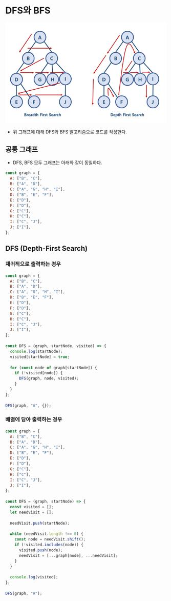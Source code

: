 # DFS와 BFS

<img src="https://github.com/programmer-sjk/TIL/blob/main/images/algorithm/dfs-bfs.png" width="600">

- 위 그래프에 대해 DFS와 BFS 알고리즘으로 코드를 작성한다.

## 공통 그래프

- DFS, BFS 모두 그래프는 아래와 같이 동일하다.

```js
const graph = {
  A: ["B", "C"],
  B: ["A", "D"],
  C: ["A", "G", "H", "I"],
  D: ["B", "E", "F"],
  E: ["D"],
  F: ["D"],
  G: ["C"],
  H: ["C"],
  I: ["C", "J"],
  J: ["I"],
};
```

## DFS (Depth-First Search)

### 재귀적으로 출력하는 경우

```js
const graph = {
  A: ["B", "C"],
  B: ["A", "D"],
  C: ["A", "G", "H", "I"],
  D: ["B", "E", "F"],
  E: ["D"],
  F: ["D"],
  G: ["C"],
  H: ["C"],
  I: ["C", "J"],
  J: ["I"],
};

const DFS = (graph, startNode, visited) => {
  console.log(startNode);
  visited[startNode] = true;

  for (const node of graph[startNode]) {
    if (!visited[node]) {
      DFS(graph, node, visited);
    }
  }
};

DFS(graph, "A", {});
```

### 배열에 담아 출력하는 경우

```js
const graph = {
  A: ["B", "C"],
  B: ["A", "D"],
  C: ["A", "G", "H", "I"],
  D: ["B", "E", "F"],
  E: ["D"],
  F: ["D"],
  G: ["C"],
  H: ["C"],
  I: ["C", "J"],
  J: ["I"],
};

const DFS = (graph, startNode) => {
  const visited = [];
  let needVisit = [];

  needVisit.push(startNode);

  while (needVisit.length !== 0) {
    const node = needVisit.shift();
    if (!visited.includes(node)) {
      visited.push(node);
      needVisit = [...graph[node], ...needVisit];
    }
  }

  console.log(visited);
};

DFS(graph, "A");
```

